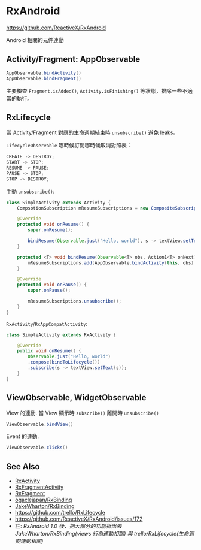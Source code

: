 # RxAndroid

https://github.com/ReactiveX/RxAndroid

Android 相關的元件連動

## Activity/Fragment: AppObservable

```java
AppObservable.bindActivity()
AppObservable.bindFragment()
```

主要檢查 `Fragment.isAdded()`, `Activity.isFinishing()` 等狀態，排除一些不適當的執行。

## RxLifecycle

當 Activity/Fragment 對應的生命週期結束時 `unsubscribe()` 避免 leaks。

`LifecycleObservable` 哪時候訂閱哪時候取消對照表：

```java
CREATE -> DESTROY;
START -> STOP;
RESUME -> PAUSE;
PAUSE -> STOP;
STOP -> DESTROY;
```

手動 `unsubscribe()`:

```java
class SimpleActivity extends Activity {
    CompsotionSubscription mResumeSubscriptions = new CompositeSubscription();

    @Override
    protected void onResume() {
        super.onResume();

        bindResume(Observable.just("Hello, world"), s -> textView.setText(s));
    }

    protected <T> void bindResume(Observable<T> obs, Action1<T> onNext) {
        mResumeSubscriptions.add(AppObservable.bindActivity(this, obs).subscribe(onNext));
    }

    @Override
    protected void onPause() {
        super.onPause();

        mResumeSubscriptions.unsubscribe();
    }
}
```

`RxActivity`/`RxAppCompatActivity`:

```java
class SimpleActivity extends RxActivity {

    @Override
    public void onResume() {
        Observable.just("Hello, world")
        .compose(bindToLifecycle())
        .subscribe(s -> textView.setText(s));
    }
}
```

## ViewObservable, WidgetObservable

View 的連動. 當 View 顯示時 `subscribe()` 離開時 `unsubscribe()`

```java
ViewObservable.bindView()
```

Event 的連動.

```java
ViewObservable.clicks()
```

## See Also

* [RxActivity](https://github.com/ReactiveX/RxAndroid/blob/master/rxandroid-framework/src/main/java/rx/android/app/RxActivity.java)
* [RxFragmentActivity](https://github.com/ReactiveX/RxAndroid/blob/master/rxandroid-framework/src/main/java/rx/android/app/support/RxFragmentActivity.java)
* [RxFragment](https://github.com/ReactiveX/RxAndroid/blob/master/rxandroid-framework/src/main/java/rx/android/app/support/RxFragment.java)
* [ogaclejapan/RxBinding](https://github.com/ogaclejapan/RxBinding)
* [JakeWharton/RxBinding](https://github.com/JakeWharton/RxBinding)
* https://github.com/trello/RxLifecycle
* https://github.com/ReactiveX/RxAndroid/issues/172
* 註: *RxAndroid 1.0 後，把大部分的功能拆出去 JakeWharton/RxBinding(views 行為連動相關) 與 trello/RxLifecycle(生命週期連動相關)*
